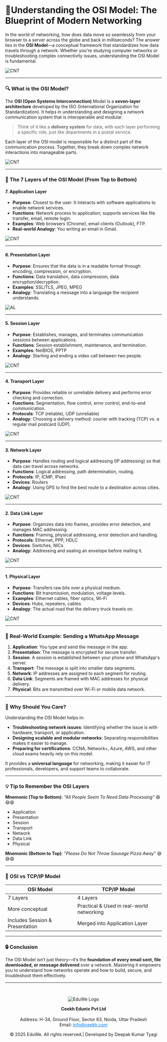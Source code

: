 # 🧠**Understanding the OSI Model: The Blueprint of Modern Networking**

In the world of networking, how does data move so seamlessly from your browser to a server across the globe and back in milliseconds? 
The answer lies in the **OSI Model**—a conceptual framework that standardizes how data travels through a network. Whether you're studying computer networks or troubleshooting complex connectivity issues, understanding the OSI Model is fundamental.

![CNT](../media/blog93.jpg)

---

### 🔍 What is the OSI Model?

The **OSI (Open Systems Interconnection)** Model is a **seven-layer architecture** developed by the ISO (International Organization for Standardization). It helps in understanding and designing a network communication system that is interoperable and modular.

> Think of it like a **delivery system** for data, with each layer performing a specific role, just like departments in a postal service.

Each layer of the OSI model is responsible for a distinct part of the communication process. Together, they break down complex network interactions into manageable parts.

![CNT](../media/blog92.png)

---

### 📃 The 7 Layers of the OSI Model (From Top to Bottom)

#### **7. Application Layer**

- **Purpose**: Closest to the user. It interacts with software applications to enable network services.
- **Functions**: Network process to application; supports services like file transfer, email, remote login.
- **Examples**: Web browsers (Chrome), email clients (Outlook), FTP.
- **Real-world Analogy**: You writing an email in Gmail.

![CNT](../media/blog94.jpg)

---
#### **6. Presentation Layer**

- **Purpose**: Ensures that the data is in a readable format through encoding, compression, or encryption.
- **Functions**: Data translation, data compression, data encryption/decryption.
- **Examples**: SSL/TLS, JPEG, MPEG
- **Analogy**: Translating a message into a language the recipient understands.

![AL](../media/blog95.png)

---
#### **5. Session Layer**

- **Purpose**: Establishes, manages, and terminates communication sessions between applications.
- **Functions**: Session establishment, maintenance, and termination.
- **Examples**: NetBIOS, PPTP
- **Analogy**: Starting and ending a video call between two people.

![CNT](../media/blog96.jpg)

---
#### **4. Transport Layer**

- **Purpose**: Provides reliable or unreliable delivery and performs error checking and correction.
- **Functions**: Segmentation, flow control, error control, end-to-end communication.
- **Protocols**: TCP (reliable), UDP (unreliable)
- **Analogy**: Choosing a delivery method: courier with tracking (TCP) vs. a regular mail postcard (UDP).

![CNT](../media/blog97.png)


---
#### **3. Network Layer**

- **Purpose**: Handles routing and logical addressing (IP addressing) so that data can travel across networks.
- **Functions**: Logical addressing, path determination, routing.
- **Protocols**: IP, ICMP, IPsec
- **Devices**: Routers
- **Analogy**: Using GPS to find the best route to a destination across cities.

![CNT](../media/blog98.jpg)

---
#### **2. Data Link Layer**

- **Purpose**: Organizes data into frames, provides error detection, and manages MAC addressing.
- **Functions**: Framing, physical addressing, error detection and handling.
- **Protocols**: Ethernet, PPP, HDLC
- **Devices**: Switches, NICs
- **Analogy**: Addressing and sealing an envelope before mailing it.

![CNT](../media/blog99.jpg)

---
#### **1. Physical Layer**

- **Purpose**: Transfers raw bits over a physical medium.
- **Functions**: Bit transmission, modulation, voltage levels.
- **Examples**: Ethernet cables, fiber optics, Wi-Fi
- **Devices**: Hubs, repeaters, cables
- **Analogy**: The actual road that the delivery truck travels on.

![CNT](../media/blog99.png)

---

### 🚀 Real-World Example: Sending a WhatsApp Message

1. **Application**: You type and send the message in the app.
2. **Presentation**: The message is encrypted for secure transfer.
3. **Session**: A session is established between your phone and WhatsApp's server.
4. **Transport**: The message is split into smaller data segments.
5. **Network**: IP addresses are assigned to each segment for routing.
6. **Data Link**: Segments are framed with MAC addresses for physical delivery.
7. **Physical**: Bits are transmitted over Wi-Fi or mobile data network.

---

### 🧠 Why Should You Care?

Understanding the OSI Model helps in:

- **Troubleshooting network issues**: Identifying whether the issue is with hardware, transport, or application.
- **Designing scalable and modular networks**: Separating responsibilities makes it easier to manage.
- **Preparing for certifications**: CCNA, Network+, Azure, AWS, and other cloud exams heavily rely on this model.

It provides a **universal language** for networking, making it easier for IT professionals, developers, and support teams to collaborate.

---

### 💡 Tip to Remember the OSI Layers

**Mnemonic (Top to Bottom)**: *"All People Seem To Need Data Processing"* 😄😄😄

- Application  
- Presentation  
- Session  
- Transport  
- Network  
- Data Link  
- Physical

**Mnemonic (Bottom to Top)**: *"Please Do Not Throw Sausage Pizza Away"* 😄😄😄

---

### 🔄 OSI vs TCP/IP Model

| OSI Model                       | TCP/IP Model                              |
| ------------------------------- | ----------------------------------------- |
| 7 Layers                        | 4 Layers                                  |
| More conceptual                 | Practical & Used in real-world networking |
| Includes Session & Presentation | Merged into Application Layer             |

---

### 🔒 Conclusion

The OSI Model isn’t just theory—it’s the **foundation of every email sent, file downloaded, or message delivered** over a network. Mastering it empowers you to understand how networks operate and how to build, secure, and troubleshoot them effectively.

---
<div style="text-align: center; padding-top: 30px;">
  <img src="../media/logo.png" alt="EduWe Logo" style="max-width: 150px; height: auto;">
  <p>
  <center><strong>Ceekh Edunix Pvt Ltd</strong></center><br>
    Address: H-34, Ground Floor, Sector 63, Noida, Uttar Pradesh<br>
    Email: <a href="mailto:info@ceekh.com" style="color: #007bff;">info@ceekh.com</a>
  </p>
  <p style="font-size: 14px; color: #555;"><center>© 2025 EduWe. All rights reserved.| Developed by Deepak Kumar Tyagi </center></p>
</div>